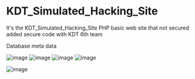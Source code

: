 # KDT_Simulated_Hacking_Site
lt's the KDT_Simulated_Hacking_Site
PHP basic web site that not secured added secure code with KDT 6th team

Database meta data

![image](https://github.com/silver-liq9118/KDT_Simulated_Hacking_Site/assets/68416184/fbfccf6a-91c4-4626-9010-797809742c89)
![image](https://github.com/silver-liq9118/KDT_Simulated_Hacking_Site/assets/68416184/b323fd01-bf4e-4b89-ac12-1e97ec01f675)
![image](https://github.com/silver-liq9118/KDT_Simulated_Hacking_Site/assets/68416184/0ce0cdb5-cd70-4fbe-a6e2-e7038e90bfce)
![image](https://github.com/silver-liq9118/KDT_Simulated_Hacking_Site/assets/68416184/cf75d1ae-8c60-4a06-a072-2930590ac6e1)

![image](https://github.com/silver-liq9118/KDT_Simulated_Hacking_Site/assets/68416184/16d70c41-8a21-425d-8e38-abf577a08222)
